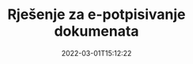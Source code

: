 ---
############################# Static ############################
layout: "product"
date: 2022-03-01T15:12:22
draft: false
#operation: 
#signaturetype: 
#fileformat: 
#productName: Java
lang: hr
#productCode: java
#otherformats: 
#breadcrumb: Put  signature on  for Java
product: "Signature"
product_tag: "signature"

############################# Head ############################
head_title: ".NET, Java, Cloud API-ji i online aplikacije za potpisivanje dokumenata"
head_description: "Nabavite sveobuhvatno rješenje za e-potpis dokumenata za .NET, Java i aplikacije temeljene na oblaku. Potpišite uobičajene formate dokumenata na mreži koristeći jednostavnu značajku povlačenja i ispuštanja"

############################# Header ############################
title: "Rješenje za e-potpisivanje dokumenata"
description: "Potpišite digitalne dokumente i slike na bilo kojoj platformi koristeći naše fleksibilne API-je i rješenja temeljena na aplikacijama za programere i krajnje korisnike."

############################# APIs ###############################
apis:
  enable: true

  api:
    # api loop
    - title: "GroupDocs.Signature High Code API-ji uključuju"
      link: "/signature/"
      label: "Pregledajte sve API-je visokog koda"
      api_product:
        # api_product loop
        - link: "/signature/net/"
          img_alt: "GroupDocs.Signature for .NET"
          image: "https://www.groupdocs.cloud/templates/groupdocs/images/product-logos/groupdocs-signature-net.png"
          product: "GroupDocs.Signature for"
          platform: ".NET"
          content: "Izvorni .NET API za dodavanje, pretraživanje i provjeru najpopularnijih vrsta digitalnih potpisa u Microsoft Office, PDF, slike i razne druge formate u .NET aplikacijama."

        # api_product loop
        - link: "/signature/java/"
          img_alt: "GroupDocs.Signature for Java"
          image: "https://www.groupdocs.cloud/templates/groupdocs/images/product-logos/groupdocs-signature-java.png"
          product: "GroupDocs.Signature for"
          platform: "Java"
          content: "Osnažite Java aplikacije s mogućnostima e-potpisa za digitalno potpisivanje širokog raspona dokumenata i slika na bilo kojem operativnom sustavu s instaliranim JDK-om."

    # api loop
    - title: "GroupDocs.Signature Low Code API-ji uključuju"
      link: "https://products.groupdocs.cloud/signature"
      label: "Pogledajte sve API-je s niskim kodom"
      api_product:
        # api_product loop
        - link: "https://products.groupdocs.cloud/signature/curl"
          img_alt: "GroupDocs.Signature Cloud for cURL"
          image: "https://www.groupdocs.cloud/templates/groupdocscloud/images/sdk/272x272/groupdocs_signature-for-curl.png"
          product: "GroupDocs.Signature"
          platform: "Cloud for cURL"
          content: "Radite s cURL RESTful API-jem za potpis dokumenata za dodavanje i manipuliranje različitim vrstama potpisa u svim popularnim formatima dokumenata, uključujući PDF, Word, Excel i slike."

        # api_product loop
        - link: "https://products.groupdocs.cloud/signature/net"
          img_alt: "GroupDocs.Signature Cloud SDK for .NET"
          image: "https://www.groupdocs.cloud/templates/groupdocscloud/images/sdk/272x272/groupdocs_signature-for-net.png"
          product: "GroupDocs.Signature"
          platform: "Cloud SDK for .NET"
          content: "Jednostavno koristite RESTful API za e-potpis s .NET SDK-om za upravljanje digitalnim potpisom u brojnim formatima dokumenata unutar .NET aplikacija."

        # api_product loop
        - link: "https://products.groupdocs.cloud/signature/java"
          img_alt: "GroupDocs.Signature Cloud SDK for Java"
          image: "https://www.groupdocs.cloud/templates/groupdocscloud/images/sdk/272x272/groupdocs_signature-for-java.png"
          product: "GroupDocs.Signature"
          platform: "Cloud SDK for Java"
          content: "Implementirajte napredne značajke potpisivanja dokumenata u svojim java aplikacijama s posebno dizajniranim SDK-om za potpis dokumenata za Javu."

    # api loop
    - title: "GroupDocs.Signature No Code Apps Include"
      link: "https://products.groupdocs.app/signature"
      label: "Pogledajte sve aplikacije bez koda"
      api_product:
        # api_product loop
        - link: "https://products.groupdocs.app/signature/total"
          img_alt: "GroupDocs.Signature Total"
          image: "https://www.aspose.cloud/templates/asposeapp/images/products/logo/aspose_signature-app.png"
          product: "GroupDocs.Signature"
          platform: "Total"
          content: "Potpišite Microsoft Word, Excel, PowerPoint, Visio i PDF datoteke tekstom, slikom, crtičnim kodom ili QR kodom."

        # api_product loop
        - link: "https://products.groupdocs.app/signature/docx"
          img_alt: "GroupDocs.Signature DOCX"
          image: "https://www.aspose.cloud/templates/groupdocsapp/images/products/logo/groupdocs_words-app.png"
          product: "GroupDocs.Signature"
          platform: "DOCX"
          content: "Besplatno digitalno potpišite Word dokumente izravno iz svog preglednika."

        # api_product loop
        - link: "https://products.groupdocs.app/signature/pdf"
          img_alt: "GroupDocs.Signature PDF"
          image: "https://www.aspose.cloud/templates/groupdocsapp/images/products/logo/groupdocs_pdf-app.png"
          product: "GroupDocs.Signature"
          platform: "PDF"
          content: "e-potpišite PDF datoteke pomoću teksta, slike ili crtičnog koda iz bilo kojeg web preglednika."

############################# Back to top ###############################
back_to_top:
  enable: true
---